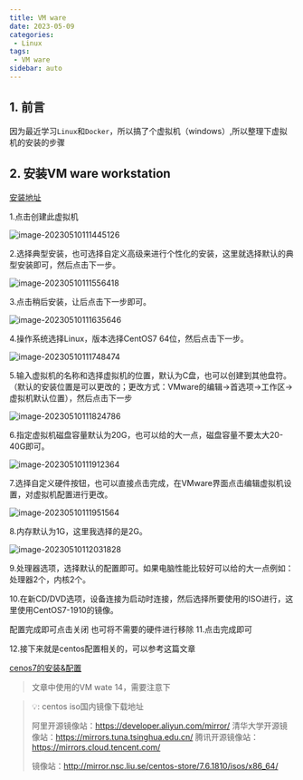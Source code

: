 ```yaml
---
title: VM ware
date: 2023-05-09
categories: 
 - Linux
tags:
 - VM ware
sidebar: auto
---
```


## 1. 前言

因为最近学习`Linux`和`Docker`，所以搞了个虚拟机（windows）,所以整理下虚拟机的安装的步骤

## 2. 安装VM ware workstation

[安装地址](https://www.vmware.com/cn/products/workstation-pro/workstation-pro-evaluation.html)

1.点击创建此虚拟机

![image-20230510111445126](/my-blog/linux/image-20230510111445126.png)

2.选择典型安装，也可选择自定义高级来进行个性化的安装，这里就选择默认的典型安装即可，然后点击下一步。

![image-20230510111556418](/my-blog/linux/image-20230510111556418.png)

3.点击稍后安装，让后点击下一步即可。

![image-20230510111635646](/my-blog/linux/image-20230510111635646.png)

4.操作系统选择Linux，版本选择CentOS7 64位，然后点击下一步。

![image-20230510111748474](/my-blog/linux/image-20230510111748474.png)

5.输入虚拟机的名称和选择虚拟机的位置，默认为C盘，也可以创建到其他盘符。（默认的安装位置是可以更改的；更改方式：VMware的编辑→首选项→工作区→虚拟机默认位置），然后点击下一步

![image-20230510111824786](/my-blog/linux/image-20230510111824786.png)

6.指定虚拟机磁盘容量默认为20G，也可以给的大一点，磁盘容量不要太大20-40G即可。

![image-20230510111912364](/my-blog/linux/image-20230510111912364.png)

7.选择自定义硬件按钮，也可以直接点击完成，在VMware界面点击编辑虚拟机设置，对虚拟机配置进行更改。

![image-20230510111951564](/my-blog/linux/image-20230510111951564.png)

8.内存默认为1G，这里我选择的是2G。

![image-20230510112031828](/my-blog/linux/image-20230510112031828.png)

9.处理器选项，选择默认的配置即可。如果电脑性能比较好可以给的大一点例如：处理器2个，内核2个。

10.在新CD/DVD选项，设备连接为启动时连接，然后选择所要使用的ISO进行，这里使用CentOS7-1910的镜像。

配置完成即可点击关闭
也可将不需要的硬件进行移除
11.点击完成即可

12.接下来就是centos配置相关的，可以参考这篇文章

[cenos7的安装&配置](https://zhuanlan.zhihu.com/p/166686414)

> 文章中使用的VM wate 14，需要注意下



> 💡: centos iso国内镜像下载地址
>
> 阿里开源镜像站：https://developer.aliyun.com/mirror/
> 清华大学开源镜像站：https://mirrors.tuna.tsinghua.edu.cn/
> 腾讯开源镜像站：https://mirrors.cloud.tencent.com/
>
> 镜像站：http://mirror.nsc.liu.se/centos-store/7.6.1810/isos/x86_64/
